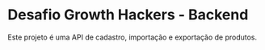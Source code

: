 # Desafio Growth Hackers - Backend

Este projeto é uma API de cadastro, importação e exportação de produtos.
